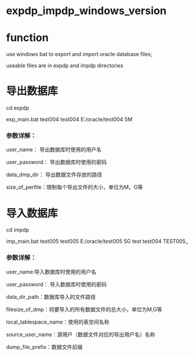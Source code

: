 # expdp_impdp_windows_version
# function 
use windows bat to export and import oracle database files;

useable files are in expdp and impdp directories


# 导出数据库
cd expdp

exp_main.bat test004 test004  E:/oracle/test004 5M

### 参数详解：
user_name： 导出数据库时使用的用户名

user_password： 导出数据库时使用的密码

data_dmp_dir：  导出数据文件存放的路径

size_of_perfile：限制每个导出文件的大小，单位为M，G等



# 导入数据库
cd impdp

imp_main.bat test005 test005 E:/oracle/test005 5G test test004 TEST005_

### 参数详解：
 user_name:导入数据库时使用的用户名

 user_password： 导入数据库时使用的密码

 data_dir_path：数据库导入的文件路径

 filesize_of_dmp：将要导入的所有数据文件的总大小，单位为M,G等

 local_tablespace_name：使用的表空间名称

 source_user_name：源用户（数据文件对应的导出用户名）名称
 
 dump_file_prefix：数据文件前缀
